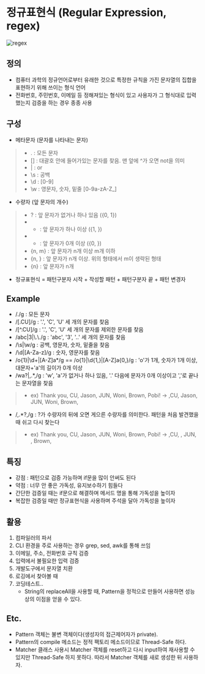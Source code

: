 # **정규표현식 (Regular Expression, regex)**
![regex](https://www.google.com/url?sa=i&url=https%3A%2F%2Fdev.to%2Fcarter%2Fregular-expressions-regex-in-javascript-4m9h&psig=AOvVaw07EKymDBKzRrkwthCUBqDG&ust=1617098104232000&source=images&cd=vfe&ved=0CAIQjRxqFwoTCKCY5Ime1e8CFQAAAAAdAAAAABAJ)
## **정의**
- 컴퓨터 과학의 정규언어로부터 유래한 것으로 특정한 규칙을 가진 문자열의 집합을 표현하기 위해 쓰이는 형식 언어
- 전화번호, 주민번호, 이메일 등 정해져있는 형식이 있고 사용자가 그 형식대로 입력했는지 검증을 하는 경우 종종 사용
## **구성**
- 메타문자 (문자를 나타내는 문자)
>- . : 모든 문자
>- [] : 대괄호 안에 들어가있는 문자를 찾음. 맨 앞에 ^가 오면 not을 의미
>- | : or
>- \s : 공백
>- \d : [0-9]
>- \w : 영문자, 숫자, 밑줄 [0-9a-zA-Z_]
- 수량자 (앞 문자의 개수)
>- ? : 앞 문자가 없거나 하나 있음 ({0, 1})
>- + : 앞 문자가 하나 이상 ({1, })
>- * : 앞 문자가 0개 이상 ({0, })
>- {n, m} : 앞 문자가 n개 이상 m개 이하
>- {n, } : 앞 문자가 n개 이상. 위의 형태에서 m이 생략된 형태
>- {n} : 앞 문자가 n개
- 정규표현식 = 패턴구분자 시작 + 작성할 패턴 + 패턴구분자 끝 + 패턴 변경자
## **Example**
- /./g : 모든 문자
- /[.CU]/g : '.', 'C', 'U' 세 개의 문자를 찾음
- /[^.CU]/g : '.', 'C', 'U' 세 개의 문자를 제외한 문자를 찾음
- /abc|3|\\.\\./g : 'abc', '3', '..' 세 개의 문자를 찾음
- /\s|\w/g : 공백, 영문자, 숫자, 밑줄을 찾음
- /\d|[A-Za-z]/g : 숫자, 영문자를 찾음
- /o{1}|\d+|[A-Z]a*/g == /o{1}|\d{1,}|[A-Z]a{0,}/g : 'o'가 1개, 숫자가 1개 이상, 대문자+'a'의 길이가 0개 이상
- /wa?|,.*,/g : 'w', 'a'가 없거나 하나 있음, '.' 다음에 문자가 0개 이상이고 ','로 끝나는 문자열을 찾음
>- ex) Thank you, CU, Jason, JUN, Woni, Brown, Pobi! -> ,CU, Jason, JUN, Woni, Brown,
- /,.*?,/g : ?가 수량자의 뒤에 오면 게으른 수량자를 의미한다. 패턴을 처음 발견했을 때 쉬고 다시 찾는다
>- ex) Thank you, CU, Jason, JUN, Woni, Brown, Pobi! -> ,CU, , JUN, , Brown,
## **특징**
- 강점 : 패턴으로 검증 가능하며 if문을 많이 안써도 된다
- 약점 : 너무 안 좋은 가독성, 유지보수하기 힘들다
- 간단한 검증일 때는 if문으로 해결하며 메서드 명을 통해 가독성을 높이자
- 복잡한 검증일 때만 정규표현식을 사용하며 주석을 달아 가독성을 높이자
## **활용**
1. 컴파일러의 파서
2. CLI 환경을 주로 사용하는 경우 grep, sed, awk를 통해 쓰임
3. 이메일, 주소, 전화번호 규칙 검증
4. 입력에서 불필요한 입력 검증
5. 개발도구에서 문자열 치환
6. 로깅에서 찾아볼 때
7. 코딩테스트..
    - String의 replaceAll을 사용할 때, Pattern을 정적으로 만들어 사용하면 성능상의 이점을 얻을 수 있다.
## **Etc.**
- Pattern 객체는 불변 객체이다(생성자의 접근제어자가 private).
- Pattern의 compile 메소드는 정적 팩토리 메소드이므로 Thread-Safe 하다.
- Matcher 클래스 사용시 Matcher 객체를 reset하고 다시 input하여 재사용할 수 있지만 Thread-Safe 하지 못하다. 따라서 Matcher 객체를 새로 생성한 뒤 사용하자.


